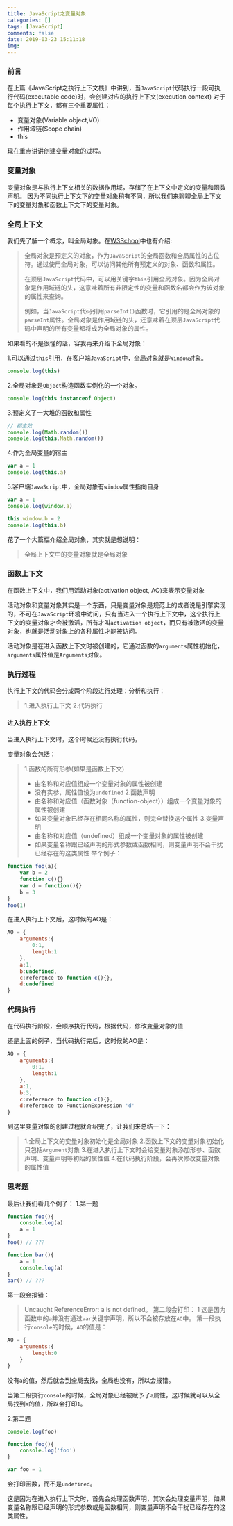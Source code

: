 ```yaml
---
title: JavaScript之变量对象
categories: []
tags: [JavaScript]
comments: false
date: 2019-03-23 15:11:18
img:
---
```

### 前言

在上篇《JavaScript之执行上下文栈》中讲到，当`JavaScript`代码执行一段可执行代码(executable code)时，会创建对应的执行上下文(execution context)
对于每个执行上下文，都有三个重要属性：

- 变量对象(Variable object,VO)
- 作用域链(Scope chain)
- this

现在重点讲讲创建变量对象的过程。

### 变量对象

变量对象是与执行上下文相关的数据作用域，存储了在上下文中定义的变量和函数声明。
因为不同执行上下文下的变量对象稍有不同，所以我们来聊聊全局上下文下的变量对象和函数上下文下的变量对象。

### 全局上下文

我们先了解一个概念，叫全局对象。在[W3School](https://www.w3school.com.cn/jsref/jsref_obj_global.asp)中也有介绍:

>全局对象是预定义的对象，作为`JavaScript`的全局函数和全局属性的占位符。通过使用全局对象，可以访问其他所有预定义的对象、函数和属性。
>
>在顶层`JavaScript`代码中，可以用关键字`this`引用全局对象。因为全局对象是作用域链的头，这意味着所有非限定性的变量和函数名都会作为该对象的属性来查询。
>
>例如，当`JavaScript`代码引用`parseInt()`函数时，它引用的是全局对象的`parseInt`属性。全局对象是作用域链的头，还意味着在顶层`JavaScript`代码中声明的所有变量都将成为全局对象的属性。

如果看的不是很懂的话，容我再来介绍下全局对象：

1.可以通过`this`引用，在客户端`JavaScript`中，全局对象就是`Window`对象。

``` js
console.log(this)
```

2.全局对象是`Object`构造函数实例化的一个对象。

``` js
console.log(this instanceof Object)
```

3.预定义了一大堆的函数和属性

``` js
// 都生效
console.log(Math.random())
console.log(this.Math.random())
```

4.作为全局变量的宿主

``` js
var a = 1
console.log(this.a)
```

5.客户端`JavaScript`中，全局对象有`window`属性指向自身

``` js
var a = 1
console.log(window.a)

this.window.b = 2
console.log(this.b)
```

花了一个大篇幅介绍全局对象，其实就是想说明：
> 全局上下文中的变量对象就是全局对象

### 函数上下文

在函数上下文中，我们用活动对象(activation object, AO)来表示变量对象

活动对象和变量对象其实是一个东西，只是变量对象是规范上的或者说是引擎实现的，不可在`JavaScript`环境中访问，只有当进入一个执行上下文中，这个执行上下文的变量对象才会被激活，所有才叫`activation object`，而只有被激活的变量对象，也就是活动对象上的各种属性才能被访问。

活动对象是在进入函数上下文时被创建的，它通过函数的`arguments`属性初始化，`arguments`属性值是`Arguments`对象。

### 执行过程

执行上下文的代码会分成两个阶段进行处理：分析和执行：
> 1.进入执行上下文
> 2.代码执行

#### 进入执行上下文

当进入执行上下文时，这个时候还没有执行代码，

变量对象会包括：
> 1.函数的所有形参(如果是函数上下文)
>
> - 由名称和对应值组成一个变量对象的属性被创建
> - 没有实参，属性值设为`undefined`
> 2.函数声明
> - 由名称和对应值（函数对象（function-object））组成一个变量对象的属性被创建
> - 如果变量对象已经存在相同名称的属性，则完全替换这个属性
> 3.变量声明
> - 由名称和对应值（undefined）组成一个变量对象的属性被创建
> - 如果变量名称跟已经声明的形式参数或函数相同，则变量声明不会干扰已经存在的这类属性
举个例子：

``` js
function foo(a){
    var b = 2
    function c(){}
    var d = function(){}
    b = 3
}
foo(1)
```

在进入执行上下文后，这时候的AO是：

``` js
AO = {
    arguments:{
        0:1,
        length:1
    },
    a:1,
    b:undefined,
    c:reference to function c(){},
    d:undefined
}
```

### 代码执行

在代码执行阶段，会顺序执行代码，根据代码，修改变量对象的值

还是上面的例子，当代码执行完后，这时候的AO是：

``` js
AO = {
    arguments:{
        0:1,
        length:1
    },
    a:1,
    b:3,
    c:reference to function c(){},
    d:reference to FunctionExpression 'd'
}
```

到这里变量对象的创建过程就介绍完了，让我们来总结一下：
> 1.全局上下文的变量对象初始化是全局对象
> 2.函数上下文的变量对象初始化只包括`Argument`对象
> 3.在进入执行上下文时会给变量对象添加形参、函数声明、变量声明等初始的属性值
> 4.在代码执行阶段，会再次修改变量对象的属性值

### 思考题

最后让我们看几个例子：
1.第一题

``` js
function foo(){
    console.log(a)
    a = 1
}
foo() // ???

function bar(){
    a = 1
    console.log(a)
}
bar() // ???
```

第一段会报错：
>Uncaught ReferenceError: a is not defined。
第二段会打印：
>1
这是因为函数中的`a`并没有通过`var`关键字声明，所以不会被存放在`AO`中。
第一段执行`console`的时候，`AO`的值是：

``` js
AO = {
    arguments:{
        length:0
    }
}
```

没有`a`的值，然后就会到全局去找，全局也没有，所以会报错。

当第二段执行`console`的时候，全局对象已经被赋予了`a`属性，这时候就可以从全局找到`a`的值，所以会打印`1`。

2.第二题

``` js
console.log(foo)

function foo(){
    console.log('foo')
}

var foo = 1
```

会打印函数，而不是`undefined`。

这是因为在进入执行上下文时，首先会处理函数声明，其次会处理变量声明，如果变量名称跟已经声明的形式参数或是函数相同，则变量声明不会干扰已经存在的这类属性。
